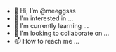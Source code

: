 - 👋 Hi, I’m @meeggsss
- 👀 I’m interested in ...
- 🌱 I’m currently learning ...
- 💞️ I’m looking to collaborate on ...
- 📫 How to reach me ...

<!---
meeggsss/meeggsss is a ✨ special ✨ repository because its `README.md` (this file) appears on your GitHub profile.
You can click the Preview link to take a look at your changes.
--->
